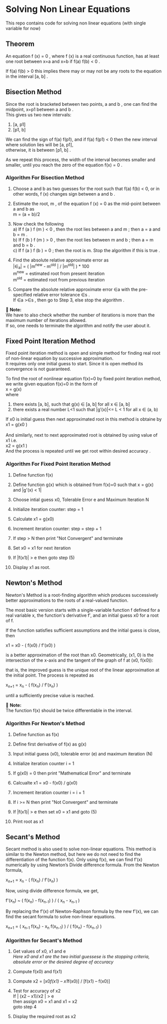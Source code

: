 # Solving Non Linear Equations
This repo contains code for solving non linear equations (with single variable for now)

## Theorem
An equation f (x) = 0 , where f (x) is a real continuous function, has at least one root between x=a and x=b if f(a) f(b) < 0 .

If f(a) f(b) > 0 this implies there may or may not be any roots to the equation in the interval [a, b] .

## Bisection Method 
Since the root is bracketed between two points, a and b , one can find the midpoint, x=p1 between a and b . <br />
This gives us two new intervals:
1. [a, p1]
2. [p1, b]

We can find the sign of
f(a) f(p1), and if f(a) f(p1) < 0 then the new interval where solution lies will be [a, p1],                <br />
otherwise, it is between [p1, b] .

As we repeat this process, the width of the interval becomes smaller and smaller, until you
reach the zero of the equation f(x) = 0 .

### Algorithm For Bisection Method
1. Choose a and b as two guesses for the root such that f(a) f(b) < 0, or in other
   words, f (x) changes sign between a and b .

2. Estimate the root, m , of the equation f (x) = 0 as the mid-point between a and b as                     <br />
   m = (a + b)/2

3. Now check the following <br />
  a) If f (a ) f (m ) < 0 , then the root lies between a and m ; then a = a and b = m .                     <br />
  b) If f (b ) f (m ) > 0 , then the root lies between m and b ; then a = m and b = b .                     <br />
  c) If f (a ) f (b ) = 0 ; then the root is m. Stop the algorithm if this is true .                        <br />

4. Find the absolute relative approximate error as                                                          <br />
   |∈<sub>a</sub>| = (  |m<sup>new</sup>  -  m<sup>old</sup> |  /  |m<sup>old</sup>|  ) * 100                           <br />
   m<sup>new</sup> = estimated root from present iteration                                                     <br />
   m<sup>old</sup> = estimated root from previous iteration                                                    <br />

5. Compare the absolute relative approximate error ∈a with the pre-specified relative error tolerance ∈s .  <br />
   If ∈a >∈s , then go to Step 3, else stop the algorithm .                                                    <br />      

:memo: **Note:**                                                                                            <br />
We have to also check whether the number of iterations is more than the maximum number of iterations allowed. <br />
If so, one needs to terminate the algorithm and notify the user about it.

## Fixed Point Iteration Method 
Fixed point iteration method is open and simple method for finding real root of non-linear equation by successive approximation. <br />
It requires only one initial guess to start. Since it is open method its convergence is not guaranteed.                          <br />

To find the root of nonlinear equation f(x)=0 by fixed point iteration method,                                                   <br />
we write given equation f(x)=0 in the form of                                                                                    <br />
x = g(x)                                                                                                                         <br />
where  
1. there exists [a, b],  such that g(x) ∈ [a, b] for all x ∈ [a, b]
2. there exists a real number  L<1 such that |g′(x)|<= L < 1  for all x ∈ (a, b)

If x0 is initial guess then next approximated root in this method is obtaine by                                                  <br />
x1 = g(x0 )                                                                                                                      <br />   
And similarly, next to next approximated root is obtained by using value of x1 i.e.                                              <br />
x2 = g(x1 )                                                                                                                      <br />
And the process is repeated until we get root within desired accuracy .                                                          <br />

### Algorithm For Fixed Point Iteration Method
1. Define function f(x)

2. Define function g(x) which is obtained from f(x)=0 such that x = g(x) and |g'(x) < 1|

3. Choose intial guess x0, Tolerable Error e and Maximum Iteration N

4. Initialize iteration counter: step = 1

5. Calculate x1 = g(x0)

6. Increment iteration counter: step = step + 1

7. If step > N then print "Not Convergent" and terminate 

8. Set x0 = x1 for next iteration

9. If |f(x1)| > e then goto step (5) 

10. Display x1 as root.

## Newton's Method
Newton's Method is a root-finding algorithm which produces successively better approximations to the roots of a real-valued function. 

The most basic version starts with a single-variable function f defined for a real variable x, the function's derivative f′, and an initial guess x0 for a root of f. 

If the function satisfies sufficient assumptions and the initial guess is close, then

x1 = x0 - ( f(x0) / f'(x0) )

is a better approximation of the root than x0. Geometrically, (x1, 0) is the intersection of the x-axis and the tangent of the graph of f at (x0, f(x0)):

that is, the improved guess is the unique root of the linear approximation at the initial point. The process is repeated as

x<sub>n+1</sub> = x<sub>n</sub> - ( f(x<sub>n</sub>) / f'(x<sub>n</sub>) )

until a sufficiently precise value is reached.

:memo: **Note:**                                                                                               <br />
The function f(x) should be twice differentiable in the interval.

### Algorithm For Newton's Method
1. Define function as f(x)

2. Define first derivative of f(x) as g(x)

3. Input initial guess (x0), tolerable error (e) 
   and maximum iteration (N)

4. Initialize iteration counter i = 1

5. If g(x0) = 0 then print "Mathematical Error" and terminate 

6. Calcualte x1 = x0 - f(x0) / g(x0)

7. Increment iteration counter i = i + 1

8. If i >= N then print "Not Convergent" and terminate 

9. If |f(x1)| > e then set x0 = x1 and goto (5) 

10. Print root as x1

## Secant's Method
Secant method is also used to solve non-linear equations. This method is similar to the Newton method, 
but here we do not need to find the differentiation of the function f(x). 
Only using f(x), we can find f’(x) numerically by using Newton’s Divide difference formula. 
From the Newton formula, <br />

x<sub>n+1</sub> = x<sub>n</sub> - ( f(x<sub>n</sub>) / f'(x<sub>n</sub>) ) <br />

Now, using divide difference formula, we get, <br />

f'(x<sub>n</sub>) ~  ( f(x<sub>n</sub>) -   f(x<sub>n-1</sub>) ) / ( x<sub>n</sub> - x<sub>n-1</sub> ) <br />

By replacing the f’(x) of Newton-Raphson formula by the new f’(x), we can find the secant formula to solve non-linear equations. <br />

x<sub>n+1</sub> = ( x<sub>n-1</sub> f(x<sub>n</sub>) - x<sub>n</sub> f(x<sub>n-1</sub>) ) / ( f(x<sub>n</sub>) -   f(x<sub>n-1</sub>) )

### Algorithm for Secant's Method
1. Get values of x0, x1 and e <br /> *Here x0 and x1 are the two initial guessese is the stopping criteria, absolute error or the desired degree of accuracy*

2. Compute f(x0) and f(x1)

3. Compute x2 = [x0*f(x1) – x1*f(x0)] / [f(x1) – f(x0)]

4. Test for accuracy of x2 <br /> If | (x2 – x1)/x2 | > e <br /> then assign x0 = x1 and x1 = x2 <br /> goto step 4

5. Display the required root as x2
   


